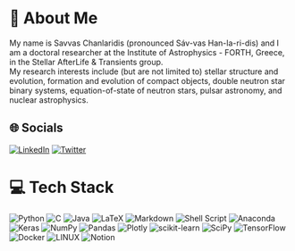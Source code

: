 # 💫 About Me
My name is Savvas Chanlaridis (pronounced Sáv-vas Han-la-ri-dis) and I am a doctoral researcher at the Institute of Astrophysics - FORTH, Greece, in the Stellar AfterLife & Transients group.<br>My research interests include (but are not limited to) stellar structure and evolution, formation and evolution of compact objects, double neutron star binary systems, equation-of-state of neutron stars, pulsar astronomy, and nuclear astrophysics. 


## 🌐 Socials
[![LinkedIn](https://img.shields.io/badge/LinkedIn-%230077B5.svg?logo=linkedin&logoColor=white)](https://linkedin.com/in/schanlar) [![Twitter](https://img.shields.io/badge/Twitter-%231DA1F2.svg?logo=Twitter&logoColor=white)](https://twitter.com/astrosaba) 

# 💻 Tech Stack
![Python](https://img.shields.io/badge/python-3670A0?style=plastic&logo=python&logoColor=ffdd54) ![C](https://img.shields.io/badge/c-%2300599C.svg?style=plastic&logo=c&logoColor=white) ![Java](https://img.shields.io/badge/java-%23ED8B00.svg?style=plastic&logo=java&logoColor=white) ![LaTeX](https://img.shields.io/badge/latex-%23008080.svg?style=plastic&logo=latex&logoColor=white) ![Markdown](https://img.shields.io/badge/markdown-%23000000.svg?style=plastic&logo=markdown&logoColor=white) ![Shell Script](https://img.shields.io/badge/shell_script-%23121011.svg?style=plastic&logo=gnu-bash&logoColor=white) ![Anaconda](https://img.shields.io/badge/Anaconda-%2344A833.svg?style=plastic&logo=anaconda&logoColor=white) ![Keras](https://img.shields.io/badge/Keras-%23D00000.svg?style=plastic&logo=Keras&logoColor=white) ![NumPy](https://img.shields.io/badge/numpy-%23013243.svg?style=plastic&logo=numpy&logoColor=white) ![Pandas](https://img.shields.io/badge/pandas-%23150458.svg?style=plastic&logo=pandas&logoColor=white) ![Plotly](https://img.shields.io/badge/Plotly-%233F4F75.svg?style=plastic&logo=plotly&logoColor=white) ![scikit-learn](https://img.shields.io/badge/scikit--learn-%23F7931E.svg?style=plastic&logo=scikit-learn&logoColor=white) ![SciPy](https://img.shields.io/badge/SciPy-%230C55A5.svg?style=plastic&logo=scipy&logoColor=%white) ![TensorFlow](https://img.shields.io/badge/TensorFlow-%23FF6F00.svg?style=plastic&logo=TensorFlow&logoColor=white) ![Docker](https://img.shields.io/badge/docker-%230db7ed.svg?style=plastic&logo=docker&logoColor=white) ![LINUX](https://img.shields.io/badge/Linux-FCC624?style=plastic&logo=linux&logoColor=black) ![Notion](https://img.shields.io/badge/Notion-%23000000.svg?style=plastic&logo=notion&logoColor=white)

<!-- ![Fortran](https://img.shields.io/badge/Fortran-%23734F96.svg?style=for-the-badge&logo=fortran&logoColor=white) ![MySQL](https://img.shields.io/badge/mysql-%2300f.svg?style=for-the-badge&logo=mysql&logoColor=white) ![GitHub](https://img.shields.io/badge/GitHub-%23121011.svg?style=for-the-badge&logo=github&logoColor=white) 
-->

<!--
# 📊 GitHub Stats
![](https://github-readme-stats.vercel.app/api?username=schanlar&theme=default&hide_border=false&include_all_commits=true&count_private=true)<br/>
![](https://github-readme-streak-stats.herokuapp.com/?user=schanlar&theme=default&hide_border=false)<br/>
![](https://github-readme-stats.vercel.app/api/top-langs/?username=schanlar&theme=default&hide_border=false&include_all_commits=true&count_private=true&layout=compact)

## 🏆 GitHub Trophies
![](https://github-profile-trophy.vercel.app/?username=schanlar&theme=radical&no-frame=false&no-bg=true&margin-w=4)
-->

<!-- ---
[![](https://visitcount.itsvg.in/api?id=schanlar&icon=0&color=5)](https://visitcount.itsvg.in) -->

<!-- Proudly created with GPRM ( https://gprm.itsvg.in ) -->
